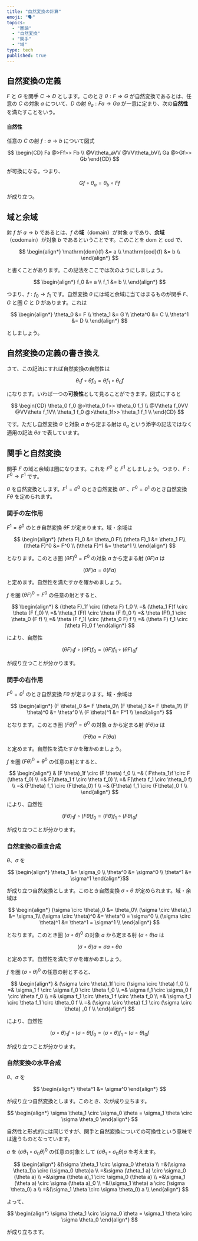 ```yaml
---
title: "自然変換の計算"
emoji: "🗣️"
topics:
  - "圏論"
  - "自然変換"
  - "関手"
  - "域"
type: tech
published: true
---
```


## 自然変換の定義

$F$ と $G$ を関手 $C \rightarrow D$ とします。このとき $\theta : F \Rightarrow G$ が自然変換であるとは、任意の $C$ の対象 $a$ について、$D$ の射 $\theta_a : Fa \rightarrow Ga$ が一意に定まり、次の**自然性**を満たすことをいう。

#### 自然性

任意の $C$ の射 $f : a \rightarrow b$ について図式

$$
\begin{CD}
Fa @>Ff>> Fb \\
@V\theta_aVV @VV\theta_bV\\
Ga @>Gf>> Gb
\end{CD}
$$

が可換になる。つまり、

$$
Gf \circ \theta_a = \theta_b \circ F f
$$

が成り立つ。

## 域と余域

射 $f$ が $a \rightarrow b$ であるとは、$f$ の**域**（domain）が対象 $a$ であり、**余域**（codomain）が対象 $b$ であるということです。このことを $\mathrm{dom}$ と $\mathrm{cod}$ で、

$$
\begin{align*}
\mathrm{dom}(f) &= a \\
\mathrm{cod}(f) &= b \\
\end{align*}
$$

と書くことがあります。この記法をここでは次のようにしましょう。

$$
\begin{align*}
f_0 &= a \\
f_1 &= b \\
\end{align*}
$$

つまり、$f : f_0 \rightarrow f_1$ です。自然変換 $\theta$ には域と余域に当てはまるものが関手 $F$、$G$ と圏 $C$ と $D$ があります。これは

$$
\begin{align*}
\theta_0 &= F \\
\theta_1 &= G \\
\theta^0 &= C \\
\theta^1 &= D \\
\end{align*}
$$

としましょう。

## 自然変換の定義の書き換え

さて、この記法にすれば自然変換の自然性は

$$
\theta_1f \circ \theta f_0 = \theta f_1 \circ \theta_0 f
$$

になります。いわば一つの**可換性**として見ることができます。図式にすると

$$
\begin{CD}
\theta_0 f_0 @>\theta_0 f>> \theta_0 f_1 \\
@V\theta f_0VV @VV\theta f_1V\\
\theta_1 f_0 @>\theta_1f>> \theta_1 f_1 \\
\end{CD}
$$

です。ただし自然変換 $\theta$ と対象 $a$ から定まる射は $\theta_a$ という添字の記法ではなく適用の記法 $\theta a$ で表しています。

## 関手と自然変換

関手 $F$ の域と余域は圏になります。これを $F^0$ と $F^1$ としましょう。つまり、$F : F^0 \rightarrow F^1$ です。

$\theta$ を自然変換とします。$F^1 = \theta^0$ のとき自然変換 $\theta F$ 、$F^0 = \theta^1$ のとき自然変換 $F \theta$ を定められます。

### 関手の左作用

$F^1 = \theta^0$ のとき自然変換 $\theta F$ が定まります。域・余域は

$$
\begin{align*}
(\theta F)_0 &= \theta_0 F\\
(\theta F)_1 &= \theta_1 F\\
(\theta F)^0 &= F^0 \\
(\theta F)^1 &= \theta^1 \\
\end{align*}
$$

となります。このとき圏 $(\theta F)^0 = F^0$ の対象 $a$ から定まる射 $(\theta F)a$ は

$$
(\theta F)a = \theta(F a)
$$

と定めます。自然性を満たすかを確かめましょう。

$f$ を圏 $(\theta F)^0 = F^0$ の任意の射とすると、

$$
\begin{align*}
& (\theta F)_1f \circ (\theta F) f_0 \\
=& (\theta_1 F)f \circ \theta (F f_0) \\
=& \theta_1 (Ff) \circ \theta (F f)_0 \\
=& \theta (Ff)_1 \circ \theta_0 (F f) \\
=& \theta (F f_1) \circ (\theta_0 F) f \\
=& (\theta F) f_1 \circ (\theta F)_0 f 
\end{align*}
$$

により、自然性

$$
(\theta F)_1f \circ (\theta F) f_0 = (\theta F) f_1 \circ (\theta F)_0 f 
$$

が成り立つことが分かります。

### 関手の右作用

$F^0 = \theta^1$ のとき自然変換 $F \theta$ が定まります。域・余域は

$$
\begin{align*}
(F \theta)_0 &= F \theta_0\\
(F \theta)_1 &= F \theta_1\\
(F \theta)^0 &= \theta^0 \\
(F \theta)^1 &= F^1 \\
\end{align*}
$$

となります。このとき圏 $(F \theta)^0 = \theta^0$ の対象 $a$ から定まる射 $(F \theta)a$ は

$$
(F \theta)a = F (\theta a)
$$

と定めます。自然性を満たすかを確かめましょう。

$f$ を圏 $(F \theta)^0 = \theta^0$ の任意の射とすると、

$$
\begin{align*}
& (F \theta)_1f \circ (F \theta) f_0 \\
=& ( F\theta_1)f \circ F (\theta f_0) \\
=& F(\theta_1 f \circ \theta f_0) \\
=& F(\theta f_1 \circ \theta_0 f) \\
=& (F\theta) f_1 \circ (F\theta_0) f \\
=& (F\theta) f_1 \circ (F\theta)_0 f \\
\end{align*}
$$

により、自然性

$$
(F \theta)_1f \circ (F \theta) f_0 = (F\theta) f_1 \circ (F\theta)_0 f 
$$

が成り立つことが分かります。

### 自然変換の垂直合成

$\theta$、$\sigma$ を

$$
\begin{align*}
\theta_1 &= \sigma_0 \\
\theta^0 &= \sigma^0 \\
\theta^1 &= \sigma^1 
\end{align*}$$

が成り立つ自然変換とします。このとき自然変換 $\sigma \circ \theta$ が定められます。域・余域は

$$
\begin{align*}
(\sigma \circ \theta)_0 &= \theta_0\\
(\sigma \circ \theta)_1 &= \sigma_1\\
(\sigma \circ \theta)^0 &= \theta^0 = \sigma^0 \\
(\sigma \circ \theta)^1 &= \theta^1 = \sigma^1 \\
\end{align*}
$$

となります。このとき圏 $(\sigma \circ \theta)^0$ の対象 $a$ から定まる射 $(\sigma \circ \theta)a$ は

$$
(\sigma \circ \theta)a = \sigma a \circ \theta a
$$

と定めます。自然性を満たすかを確かめましょう。

$f$ を圏 $(\sigma \circ \theta)^0$ の任意の射とすると、

$$
\begin{align*}
& (\sigma \circ \theta)_1f \circ (\sigma \circ \theta) f_0 \\
=& \sigma_1 f \circ \sigma f_0 \circ \theta f_0 \\
=& \sigma f_1 \circ \sigma_0 f \circ \theta f_0 \\
=& \sigma f_1 \circ \theta_1 f \circ \theta f_0 \\
=& \sigma f_1 \circ \theta f_1 \circ \theta_0 f \\
=& (\sigma \circ \theta) f_1 \circ (\sigma \circ \theta) _0 f \\
\end{align*}
$$

により、自然性

$$
(\sigma \circ \theta)_1f \circ (\sigma \circ \theta) f_0 = (\sigma \circ \theta) f_1 \circ (\sigma \circ \theta) _0 f 
$$

が成り立つことが分かります。

### 自然変換の水平合成

$\theta$、$\sigma$ を

$$
\begin{align*}
\theta^1 &= \sigma^0 
\end{align*}
$$

が成り立つ自然変換とします。このとき、次が成り立ちます。

$$
\begin{align*}
\sigma \theta_1 \circ \sigma_0 \theta = \sigma_1 \theta \circ \sigma \theta_0
\end{align*}
$$

自然性と形式的には同じですが、関手と自然変換についての可換性という意味では違うものとなっています。

$a$ を $(\sigma \theta_1 \circ \sigma_0 \theta)^0$ の任意の対象として $(\sigma \theta_1 \circ \sigma_0 \theta)a$ を考えます。

$$
\begin{align*}
&(\sigma \theta_1 \circ \sigma_0 \theta)a \\
=&(\sigma \theta_1)a \circ (\sigma_0 \theta)a \\
=&\sigma (\theta_1 a) \circ \sigma_0 (\theta a) \\
=&\sigma (\theta a)_1 \circ \sigma_0 (\theta a) \\
=&\sigma_1 (\theta a) \circ \sigma (\theta a)_0 \\
=&(\sigma_1 \theta) a \circ (\sigma \theta_0) a \\
=&(\sigma_1 \theta \circ \sigma \theta_0) a \\
\end{align*}
$$

よって、

$$
\begin{align*}
\sigma \theta_1 \circ \sigma_0 \theta = \sigma_1 \theta \circ \sigma \theta_0
\end{align*}
$$

が成り立ちます。

